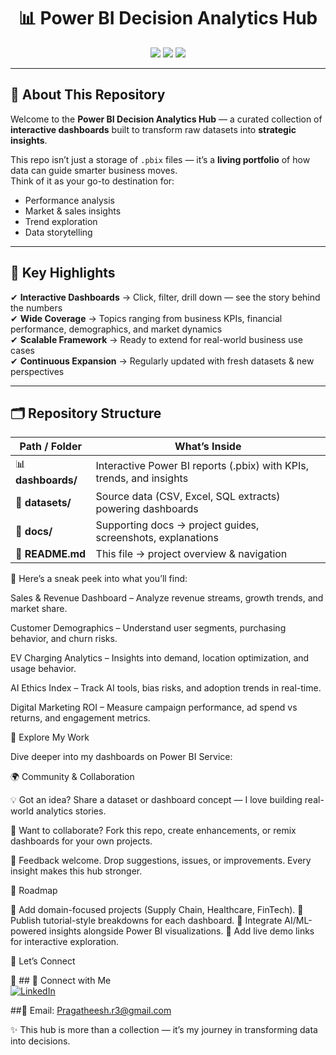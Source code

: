 <h1 align="center">📊 Power BI Decision Analytics Hub</h1>

<p align="center">
  <img src="https://img.shields.io/badge/Power%20BI-Dashboards-yellow?logo=powerbi" />
  <img src="https://img.shields.io/badge/Data-Driven%20Insights-blue" />
  <img src="https://img.shields.io/badge/Analytics-Simplified-green" />
</p>

---

## 🔎 About This Repository  
Welcome to the **Power BI Decision Analytics Hub** — a curated collection of **interactive dashboards** built to transform raw datasets into **strategic insights**.  

This repo isn’t just a storage of `.pbix` files — it’s a **living portfolio** of how data can guide smarter business moves.  
Think of it as your go-to destination for:  
- Performance analysis  
- Market & sales insights  
- Trend exploration  
- Data storytelling  

---

## 🌟 Key Highlights  
✔ **Interactive Dashboards** → Click, filter, drill down — see the story behind the numbers  
✔ **Wide Coverage** → Topics ranging from business KPIs, financial performance, demographics, and market dynamics  
✔ **Scalable Framework** → Ready to extend for real-world business use cases  
✔ **Continuous Expansion** → Regularly updated with fresh datasets & new perspectives  

---

## 🗂 Repository Structure  

| Path / Folder | What’s Inside |
|---------------|---------------|
| 📊 **dashboards/** | Interactive Power BI reports (.pbix) with KPIs, trends, and insights |
| 📑 **datasets/** | Source data (CSV, Excel, SQL extracts) powering dashboards |
| 📝 **docs/** | Supporting docs → project guides, screenshots, explanations |
| 📘 **README.md** | This file → project overview & navigation |


📌 Here’s a sneak peek into what you’ll find:

Sales & Revenue Dashboard – Analyze revenue streams, growth trends, and market share.

Customer Demographics – Understand user segments, purchasing behavior, and churn risks.

EV Charging Analytics – Insights into demand, location optimization, and usage behavior.

AI Ethics Index – Track AI tools, bias risks, and adoption trends in real-time.

Digital Marketing ROI – Measure campaign performance, ad spend vs returns, and engagement metrics.

🔎 Explore My Work

Dive deeper into my dashboards on Power BI Service:

🌍 Community & Collaboration

💡 Got an idea?
Share a dataset or dashboard concept — I love building real-world analytics stories.

🤝 Want to collaborate?
Fork this repo, create enhancements, or remix dashboards for your own projects.

📢 Feedback welcome.
Drop suggestions, issues, or improvements. Every insight makes this hub stronger.

🧭 Roadmap

🔹 Add domain-focused projects (Supply Chain, Healthcare, FinTech).
🔹 Publish tutorial-style breakdowns for each dashboard.
🔹 Integrate AI/ML-powered insights alongside Power BI visualizations.
🔹 Add live demo links for interactive exploration.

🔗 Let’s Connect

💼 ## 🔗 Connect with Me  
[![LinkedIn](https://img.shields.io/badge/LinkedIn-Pragatheesh-blue?style=for-the-badge&logo=linkedin)](https://www.linkedin.com/in/pragatheesh-r/)

##📧 Email: Pragatheesh.r3@gmail.com

✨ This hub is more than a collection — it’s my journey in transforming data into decisions.
